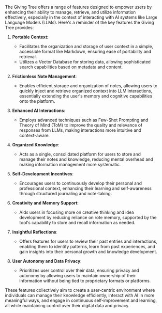 The Giving Tree offers a range of features designed to empower users by enhancing their ability to manage, retrieve, and utilize information effectively, especially in the context of interacting with AI systems like Large Language Models (LLMs). Here's a reminder of the key features the Giving Tree provides:

1. **Portable Context**:
   - Facilitates the organization and storage of user context in a simple, accessible format like Markdown, ensuring ease of portability and retrieval.
   - Utilizes a Vector Database for storing data, allowing sophisticated search capabilities based on metadata and content.

2. **Frictionless Note Management**:
   - Enables efficient storage and organization of notes, allowing users to quickly inject and retrieve organized context into LLM interactions, essentially extending the user's memory and cognitive capabilities onto the platform.

3. **Enhanced AI Interactions**:
   - Employs advanced techniques such as Few-Shot Prompting and Theory of Mind (ToM) to improve the quality and relevance of responses from LLMs, making interactions more intuitive and context-aware.

4. **Organized Knowledge**:
   - Acts as a single, consolidated platform for users to store and manage their notes and knowledge, reducing mental overhead and making information management more systematic.

5. **Self-Development Incentives**:
   - Encourages users to continuously develop their personal and professional context, enhancing their learning and self-awareness through structured journaling and note-taking.

6. **Creativity and Memory Support**:
   - Aids users in focusing more on creative thinking and idea development by reducing reliance on rote memory, supported by the tool's capability to store and recall information as needed.

7. **Insightful Reflections**:
   - Offers features for users to review their past entries and interactions, enabling them to identify patterns, learn from past experiences, and gain insights into their personal growth and knowledge development.

8. **User Autonomy and Data Privacy**:
   - Prioritizes user control over their data, ensuring privacy and autonomy by allowing users to maintain ownership of their information without being tied to proprietary formats or platforms.

These features collectively aim to create a user-centric environment where individuals can manage their knowledge efficiently, interact with AI in more meaningful ways, and engage in continuous self-improvement and learning, all while maintaining control over their digital data and privacy.